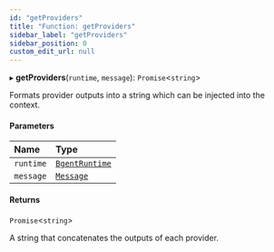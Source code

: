 ```yaml
---
id: "getProviders"
title: "Function: getProviders"
sidebar_label: "getProviders"
sidebar_position: 0
custom_edit_url: null
---
```


▸ **getProviders**(`runtime`, `message`): `Promise`\<`string`\>

Formats provider outputs into a string which can be injected into the context.

#### Parameters

| Name | Type |
| :------ | :------ |
| `runtime` | [`BgentRuntime`](../classes/BgentRuntime.md) |
| `message` | [`Message`](../interfaces/Message.md) |

#### Returns

`Promise`\<`string`\>

A string that concatenates the outputs of each provider.
